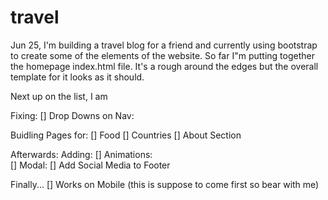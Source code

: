 # travel

Jun 25, 
I'm building a travel blog for a friend and currently using bootstrap to create some of the elements of the website.
So far I"m putting together the homepage index.html file. It's a rough around the edges but the overall template for it looks as it should. 

Next up on the list, I am
 
 Fixing: 
 [] Drop Downs on Nav:  
 
 Buidling Pages for:
 [] Food 
 []	Countries
 []	About Section 	
 
 Afterwards: Adding:
 [] Animations:  
 [] Modal: 
 [] Add Social Media to Footer 
 
 Finally...
 [] Works on Mobile (this is suppose to come first so bear with me)

